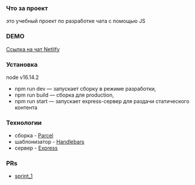 ### Что за проект
 это учебный проект по разработке чата с помощью JS

### DEMO
[Ссылка на чат Netlify](https://resonant-sfogliatella-24f213.netlify.app/)

### Установка
node v16.14.2
 - npm run dev — запускает сборку в режиме разработки,
 - npm run build — сборка для production,
 - npm run start — запускает express-сервер для раздачи статического контента

### Технологии
 - сборка - [Parcel](https://parceljs.org/)
 - шаблонизатор - [Handlebars](https://handlebarsjs.com/)
 - сервер - [Express](https://expressjs.com/ru/)
 
 ### PRs
 - [sprint_1](https://github.com/nikita539/middle.messenger.praktikum.yandex/pull/1)

